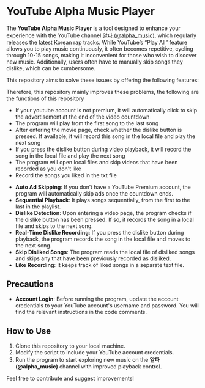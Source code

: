 # YouTube Alpha Music Player

The **YouTube Alpha Music Player** is a tool designed to enhance your experience with the YouTube channel [알파 (@alpha_music)](https://www.youtube.com/@alpha_music), which regularly releases the latest Korean rap tracks. While YouTube’s “Play All” feature allows you to play music continuously, it often becomes repetitive, cycling through 10-15 songs, making it inconvenient for those who wish to discover new music. Additionally, users often have to manually skip songs they dislike, which can be cumbersome.

This repository aims to solve these issues by offering the following features:

Therefore, this repository mainly improves these problems, the following are the functions of this repository
* If your youtube account is not premium, it will automatically click to skip the advertisement at the end of the video countdown
* The program will play from the first song to the last song
* After entering the movie page, check whether the dislike button is pressed. If available, it will record this song in the local file and play the next song
* If you press the dislike button during video playback, it will record the song in the local file and play the next song
* The program will open local files and skip videos that have been recorded as you don't like
* Record the songs you liked in the txt file

- **Auto Ad Skipping**: If you don’t have a YouTube Premium account, the program will automatically skip ads once the countdown ends.
- **Sequential Playback**: It plays songs sequentially, from the first to the last in the playlist.
- **Dislike Detection**: Upon entering a video page, the program checks if the dislike button has been pressed. If so, it records the song in a local file and skips to the next song.
- **Real-Time Dislike Recording**: If you press the dislike button during playback, the program records the song in the local file and moves to the next song.
- **Skip Disliked Songs**: The program reads the local file of disliked songs and skips any that have been previously recorded as disliked.
- **Like Recording**: It keeps track of liked songs in a separate text file.

## Precautions

- **Account Login**: Before running the program, update the account credentials to your YouTube account's username and password. You will find the relevant instructions in the code comments.

## How to Use

1. Clone this repository to your local machine.
2. Modify the script to include your YouTube account credentials.
3. Run the program to start exploring new music on the **알파 (@alpha_music)** channel with improved playback control.

Feel free to contribute and suggest improvements!
